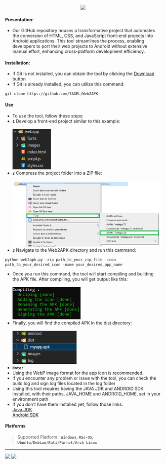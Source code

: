 <!-- SPYTROG -->
<p align='center'>
  <img src="https://github.com/7AXEL/Web2APK/blob/main/images/logo.png"></img>

#### Presentation:
- Our GitHub repository houses a transformative project that automates the conversion of HTML, CSS, and JavaScript front-end projects into Android applications. This tool streamlines the process, enabling developers to port their web projects to Android without extensive manual effort, enhancing cross-platform development efficiency.
#### Installation:
- If Git is not installed, you can obtain the tool by clicking the <a href="https://github.com/77AXEL/Web2APK/archive/refs/heads/main.zip">Download</a> button
- If Git is already installed, you can utilize this command:
```
git clone https://github.com/7AXEL/Web2APK
```
#### Use
- To use the tool, follow these steps:
- **`1`** Develop a front-end project similar to this example:<br><br>
<img src="https://github.com/77AXEL/Web2APK/blob/main/images/cap2.png"></img><br>
- **`2`** Compress the project folder into a ZIP file:<br><br>
<img src="https://github.com/77AXEL/Web2APK/blob/main/images/cap3.png"></img><br>
- **`3`** Navigate to the Web2APK directory and run this cammand:
```
python web2apk.py -zip path_to_your_zip_file -icon path_to_your_desired_icon -name your_desired_app_name 
```
- Once you run this command, the tool will start compiling and building the APK file. After compiling, you will get output like this:<br><br>
<img src="https://github.com/77AXEL/Web2APK/blob/main/images/cap1.png"></img><br>
- Finally, you will find the compiled APK in the dist directory:<br><br>
<img src="https://github.com/77AXEL/Web2APK/blob/main/images/cap4.png"></img><br>
- **`Note:`**
-   Using the WebP image format for the app icon is recommended.
-   If you encounter any problem or issue with the tool, you can check the build.log and sign.log files located in the log folder
-   Using this tool requires having the JAVA JDK and ANDROID SDK installed, with their paths, JAVA_HOME and ANDROID_HOME, set in your environment path
-   If you don't have them installed yet, follow those links:<br>
    <a href="https://www.oracle.com/java/technologies/javase/jdk17-archive-downloads.html">Java JDK</a><br>
    <a href="https://developer.android.com/studio?gad_source=1&gclid=CjwKCAjw1emzBhB8EiwAHwZZxaDZomNDa979EuJ6E2Xjgrp4o-NiDyc36wXADYMinU0JmuodKHYPsBoCC40QAvD_BwE&gclsrc=aw.ds&hl=fr">Android SDK</a>

#### Platforms
> Supported Platform : **`Windows`**, **`Mac-OS`**, **`Ubuntu/Debian/Kali/Parrot/Arch Linux`**<br>
<hr>

<img src="https://img.shields.io/badge/Author-A.X.E.L-red?style=flat-square;"></img>
<img src="https://img.shields.io/badge/Open Source-Yes-red?style=flat-square;"></img>


